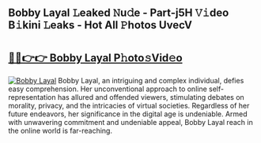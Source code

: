## Bobby Layal 𝙻eaked 𝙽u𝚍e - Part-j5H 𝚅𝚒deo B𝚒kini 𝙻eaks - Hot All 𝙿hotos UvecV

# <h2><a href="http://ld0p8p.urlbe.top/?page=Bobby+Layal">🔗🔗👉👉 Bobby Layal P𝚑oto𝚜Vid𝚎o</a></h2>

[![Bobby Layal](https://i.imgur.com/eBuTRDB.gif)](http://ld0p8p.urlbe.top/?page=Bobby+Layal)
Bobby Layal, an intriguing and complex individual, defies easy comprehension. Her unconventional approach to online self-representation has allured and offended viewers, stimulating debates on morality, privacy, and the intricacies of virtual societies. Regardless of her future endeavors, her significance in the digital age is undeniable. Armed with unwavering commitment and undeniable appeal, Bobby Layal reach in the online world is far-reaching.
